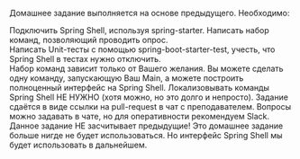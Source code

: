 Домашнее задание выполняется на основе предыдущего.
Необходимо:

Подключить Spring Shell, используя spring-starter.
Написать набор команд, позволяющий проводить опрос.  
Написать Unit-тесты с помощью spring-boot-starter-test, учесть, что Spring Shell в тестах нужно отключить.  
Набор команд зависит только от Вашего желания. Вы можете сделать одну команду, запускающую Ваш Main, а можете построить полноценный интерфейс на Spring Shell.
Локализовывать команды Spring Shell НЕ НУЖНО (хотя можно, но это долго и непросто).
Задание сдаётся в виде ссылки на pull-request в чат с преподавателем.
Вопросы можно задавать в чате, но для оперативности рекомендуем Slack.
Данное задание НЕ засчитывает предыдущие!
Это домашнее задание больше нигде не будет использоваться. Но интерфейс Spring Shell мы будет использовать в дальнейшем.